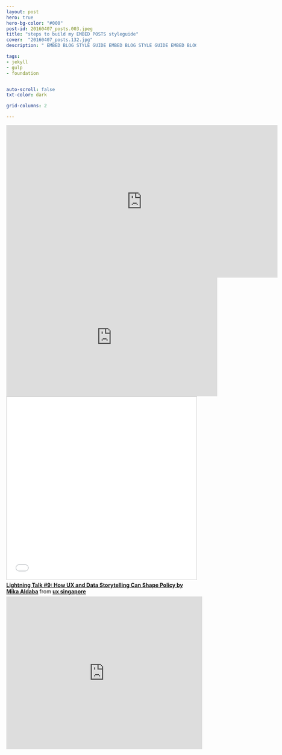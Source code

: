 ```yaml
---
layout: post
hero: true
hero-bg-color: "#000"
post-id: 20160407_posts.003.jpeg
title: "steps to build my EMBED POSTS styleguide"
cover:  "20160407_posts.132.jpg"
description: " EMBED BLOG STYLE GUIDE EMBED BLOG STYLE GUIDE EMBED BLOG STYLE GUIDE EMBED BLOG STYLE GUIDE EMBED BLOG STYLE GUIDE EMBED BLOG STYLE GUIDE EMBED BLOG STYLE"

tags:
- jekyll
- gulp
- foundation


auto-scroll: false
txt-color: dark

grid-columns: 2

---
```



<iframe src="https://player.vimeo.com/video/133267312" width="720" height="405" frameborder="0" webkitallowfullscreen mozallowfullscreen allowfullscreen></iframe>


<iframe width="560" height="315" src="https://www.youtube.com/embed/6R_yB6pAAX8?rel=0&amp;showinfo=0" frameborder="0" allowfullscreen></iframe>


<iframe src="//www.slideshare.net/slideshow/embed_code/key/kRTzsmKtut7ewu" width="595" height="485" frameborder="0" marginwidth="0" marginheight="0" scrolling="no" style="border:1px solid #CCC; border-width:1px; margin-bottom:5px; max-width: 100%;" allowfullscreen> </iframe> <div style="margin-bottom:5px"> <strong> <a href="//www.slideshare.net/uxsingapore/lightning-talk-9-how-ux-and-data-storytelling-can-shape-policy-by-mika-aldaba" title="Lightning Talk #9: How UX and Data Storytelling Can Shape Policy by Mika Aldaba" target="_blank">Lightning Talk #9: How UX and Data Storytelling Can Shape Policy by Mika Aldaba</a> </strong> from <strong><a target="_blank" href="//www.slideshare.net/uxsingapore">ux singapore</a></strong> </div>

<iframe src="https://docs.google.com/presentation/embed?id=1wDP1dC5h_uxBI6juqL6mH-UVBaaf5z43TuxuQcXLRQA&amp;start=false&amp;loop=false" frameborder="0" width="520" height="405"></iframe>


